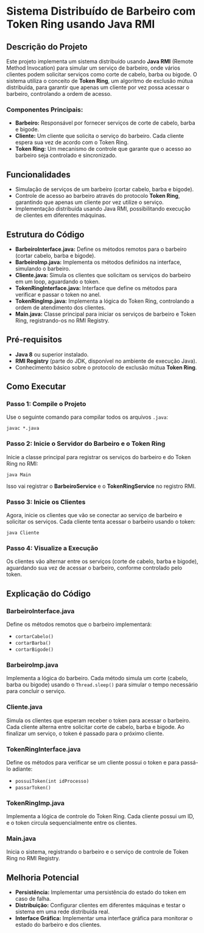 <h1>Sistema Distribuído de Barbeiro com Token Ring usando Java RMI</h1>
    <h2>Descrição do Projeto</h2>
    <p>Este projeto implementa um sistema distribuído usando <strong>Java RMI</strong> (Remote Method Invocation) para simular um serviço de barbeiro, onde vários clientes podem solicitar serviços como corte de cabelo, barba ou bigode. O sistema utiliza o conceito de <strong>Token Ring</strong>, um algoritmo de exclusão mútua distribuída, para garantir que apenas um cliente por vez possa acessar o barbeiro, controlando a ordem de acesso.</p>
    <h3>Componentes Principais:</h3>
    <ul>
        <li><strong>Barbeiro:</strong> Responsável por fornecer serviços de corte de cabelo, barba e bigode.</li>
        <li><strong>Cliente:</strong> Um cliente que solicita o serviço do barbeiro. Cada cliente espera sua vez de acordo com o Token Ring.</li>
        <li><strong>Token Ring:</strong> Um mecanismo de controle que garante que o acesso ao barbeiro seja controlado e sincronizado.</li>
    </ul>
    <h2>Funcionalidades</h2>
    <ul>
        <li>Simulação de serviços de um barbeiro (cortar cabelo, barba e bigode).</li>
        <li>Controle de acesso ao barbeiro através do protocolo <strong>Token Ring</strong>, garantindo que apenas um cliente por vez utilize o serviço.</li>
        <li>Implementação distribuída usando Java RMI, possibilitando execução de clientes em diferentes máquinas.</li>
    </ul>
    <h2>Estrutura do Código</h2>
    <ul>
        <li><strong>BarbeiroInterface.java:</strong> Define os métodos remotos para o barbeiro (cortar cabelo, barba e bigode).</li>
        <li><strong>BarbeiroImp.java:</strong> Implementa os métodos definidos na interface, simulando o barbeiro.</li>
        <li><strong>Cliente.java:</strong> Simula os clientes que solicitam os serviços do barbeiro em um loop, aguardando o token.</li>
        <li><strong>TokenRingInterface.java:</strong> Interface que define os métodos para verificar e passar o token no anel.</li>
        <li><strong>TokenRingImp.java:</strong> Implementa a lógica do Token Ring, controlando a ordem de atendimento dos clientes.</li>
        <li><strong>Main.java:</strong> Classe principal para iniciar os serviços de barbeiro e Token Ring, registrando-os no RMI Registry.</li>
    </ul>
    <h2>Pré-requisitos</h2>
    <ul>
        <li><strong>Java 8</strong> ou superior instalado.</li>
        <li><strong>RMI Registry</strong> (parte do JDK, disponível no ambiente de execução Java).</li>
        <li>Conhecimento básico sobre o protocolo de exclusão mútua <strong>Token Ring</strong>.</li>
    </ul>
    <h2>Como Executar</h2>
    <h3>Passo 1: Compile o Projeto</h3>
    <p>Use o seguinte comando para compilar todos os arquivos <code>.java</code>:</p>
    <pre><code>javac *.java</code></pre>
    <h3>Passo 2: Inicie o Servidor do Barbeiro e o Token Ring</h3>
    <p>Inicie a classe principal para registrar os serviços do barbeiro e do Token Ring no RMI:</p>
    <pre><code>java Main</code></pre>
    <p>Isso vai registrar o <strong>BarbeiroService</strong> e o <strong>TokenRingService</strong> no registro RMI.</p>
    <h3>Passo 3: Inicie os Clientes</h3>
    <p>Agora, inicie os clientes que vão se conectar ao serviço de barbeiro e solicitar os serviços. Cada cliente tenta acessar o barbeiro usando o token:</p>
    <pre><code>java Cliente</code></pre>
    <h3>Passo 4: Visualize a Execução</h3>
    <p>Os clientes vão alternar entre os serviços (corte de cabelo, barba e bigode), aguardando sua vez de acessar o barbeiro, conforme controlado pelo token.</p>
    <h2>Explicação do Código</h2>
    <h3>BarbeiroInterface.java</h3>
    <p>Define os métodos remotos que o barbeiro implementará:</p>
    <ul>
        <li><code>cortarCabelo()</code></li>
        <li><code>cortarBarba()</code></li>
        <li><code>cortarBigode()</code></li>
    </ul>
    <h3>BarbeiroImp.java</h3>
    <p>Implementa a lógica do barbeiro. Cada método simula um corte (cabelo, barba ou bigode) usando o <code>Thread.sleep()</code> para simular o tempo necessário para concluir o serviço.</p>
    <h3>Cliente.java</h3>
    <p>Simula os clientes que esperam receber o token para acessar o barbeiro. Cada cliente alterna entre solicitar corte de cabelo, barba e bigode. Ao finalizar um serviço, o token é passado para o próximo cliente.</p>
    <h3>TokenRingInterface.java</h3>
    <p>Define os métodos para verificar se um cliente possui o token e para passá-lo adiante:</p>
    <ul>
        <li><code>possuiToken(int idProcesso)</code></li>
        <li><code>passarToken()</code></li>
    </ul>
    <h3>TokenRingImp.java</h3>
    <p>Implementa a lógica de controle do Token Ring. Cada cliente possui um ID, e o token circula sequencialmente entre os clientes.</p>
    <h3>Main.java</h3>
    <p>Inicia o sistema, registrando o barbeiro e o serviço de controle de Token Ring no RMI Registry.</p>
    <h2>Melhoria Potencial</h2>
    <ul>
        <li><strong>Persistência:</strong> Implementar uma persistência do estado do token em caso de falha.</li>
        <li><strong>Distribuição:</strong> Configurar clientes em diferentes máquinas e testar o sistema em uma rede distribuída real.</li>
        <li><strong>Interface Gráfica:</strong> Implementar uma interface gráfica para monitorar o estado do barbeiro e dos clientes.</li>
    </ul>
    
